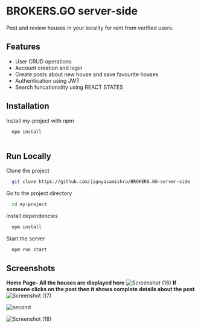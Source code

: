 # BROKERS.GO server-side


Post and review houses in your locality for rent  from verified users.


## Features

- User CRUD operations
- Account creation and login
- Create posts about new house and save favourite houses
- Authentication using JWT
- Search funcationality using REACT STATES


## Installation

Install my-project with npm

```bash
  npm install 
  
```
    
## Run Locally

Clone the project

```bash
  git clone https://github.com/jignyasamishra/BROKERS.GO-server-side
```

Go to the project directory

```bash
  cd my-project
```

Install dependencies

```bash
  npm install
```

Start the server

```bash
  npm run start
```


## Screenshots
**Home Page- All the houses are displayed here**
![Screenshot (16)](https://user-images.githubusercontent.com/85229187/235311053-452ee9a7-66f5-494c-acce-fca685d7191d.jpg)
**If someone clicks on the post then it shows complete details about the post**
![Screenshot (17)](https://user-images.githubusercontent.com/85229187/235311333-f507bf43-bac0-44de-8d93-3c0b884f7e82.jpg)

![second](https://user-images.githubusercontent.com/85229187/235311325-86ae7c6c-8948-4334-a2d0-d99656a349a0.jpg)


![Screenshot (18)](https://user-images.githubusercontent.com/85229187/235311346-b4119281-f3ed-4fbc-8c41-b1e1016e5949.jpg)

 
